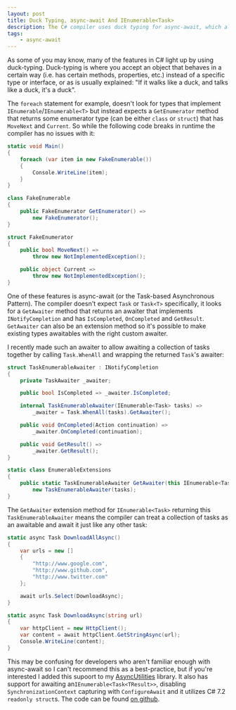 ```yaml
---
layout: post
title: Duck Typing, async-await And IEnumerable<Task>
description: The C# compiler uses duck typing for async-await, which allows us to inject support for awaiting collections of tasks.
tags:
    - async-await
---
```


As some of you may know, many of the features in C# light up by using duck-typing. Duck-typing is where you accept an object that behaves in a certain way (i.e. has certain methods, properties, etc.) instead of a specific type or interface, or as is usually explained: "If it walks like a duck, and talks like a duck, it's a duck".

The `foreach` statement for example, doesn't look for types that implement `IEnumerable`/`IEnumerable<T>` but instead expects a `GetEnumerator` method that returns some enumerator type (can be either `class` or `struct`) that has `MoveNext` and `Current`. So while the following code breaks in runtime the compiler has no issues with it:

```csharp
static void Main()
{
    foreach (var item in new FakeEnumerable())
    {
        Console.WriteLine(item);
    }
}

class FakeEnumerable
{
    public FakeEnumerator GetEnumerator() =>
        new FakeEnumerator();
}

struct FakeEnumerator
{
    public bool MoveNext() =>
        throw new NotImplementedException();

    public object Current =>
        throw new NotImplementedException();
}
```

One of these features is async-await (or the Task-based Asynchronous Pattern). The compiler doesn't expect `Task` or `Task<T>` specifically, it looks for a `GetAwaiter` method that returns an awaiter that implements `INotifyCompletion` and has `IsCompleted`, `OnCompleted` and `GetResult`. `GetAwaiter` can also be an extension method so it's possible to make existing types awaitables with the right custom awaiter.

I recently made such an awaiter to allow awaiting a collection of tasks together by calling `Task.WhenAll` and wrapping the returned `Task`'s awaiter:

```csharp
struct TaskEnumerableAwaiter : INotifyCompletion
{
    private TaskAwaiter _awaiter;

    public bool IsCompleted => _awaiter.IsCompleted;

    internal TaskEnumerableAwaiter(IEnumerable<Task> tasks) =>
        _awaiter = Task.WhenAll(tasks).GetAwaiter();

    public void OnCompleted(Action continuation) =>
        _awaiter.OnCompleted(continuation);

    public void GetResult() =>
        _awaiter.GetResult();
}

static class EnumerableExtensions
{
    public static TaskEnumerableAwaiter GetAwaiter(this IEnumerable<Task> tasks) =>
        new TaskEnumerableAwaiter(tasks);
}
```

The `GetAwaiter` extension method for `IEnumerable<Task>` returning this `TaskEnumerableAwaiter` means the compiler can treat a collection of tasks as an awaitable and await it just like any other task:

```csharp
static async Task DownloadAllAsync()
{
    var urls = new []
    {
        "http://www.google.com",
        "http://www.github.com",
        "http://www.twitter.com"
    };

    await urls.Select(DownloadAsync);
}

static async Task DownloadAsync(string url)
{
    var httpClient = new HttpClient();
    var content = await httpClient.GetStringAsync(url);
    Console.WriteLine(content);
}
```

This may be confusing for developers who aren't familiar enough with async-await so I can't recommend this as a best-practice, but if you're interested I added this supoort to my [AsyncUtilities](https://www.nuget.org/packages/AsyncUtilities/) library. It also has support for awaiting an`IEnumerable<Task<TResult>>`, disabling `SynchronizationContext` capturing with `ConfigureAwait` and it utilizes C# 7.2 `readonly struct`s. The code can be found [on github](https://github.com/i3arnon/AsyncUtilities/tree/master/src/AsyncUtilities/TaskEnumerableAwaiter).